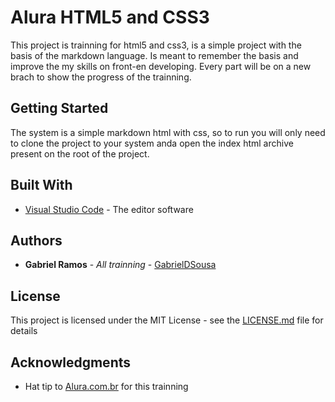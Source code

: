 # Alura HTML5 and CSS3

This project is trainning for html5 and css3, is a simple project with the basis of the markdown language. Is meant to remember the basis and improve the my skills on front-en developing. Every part will be on a new brach to show the progress of the trainning.

## Getting Started

The system is a simple markdown html with css, so to run you will only need to clone the project to your system anda open the index html archive present on the root of the project.

## Built With

* [Visual Studio Code](http://www.dropwizard.io/1.0.2/docs/) - The editor software

## Authors

* **Gabriel Ramos** - *All trainning* - [GabrielDSousa](https://github.com/GabrielDSousa)

## License

This project is licensed under the MIT License - see the [LICENSE.md](LICENSE.md) file for details

## Acknowledgments

* Hat tip to [Alura.com.br](https://alura.com.br) for this trainning
